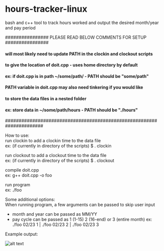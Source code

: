 # hours-tracker-linux
bash and c++ tool to track hours worked and output the desired month/year and pay period

################ PLEASE READ BELOW COMMENTS FOR SETUP ################
#### will most likely need to update PATH in the clockin and clockout scripts
#### to give the location of doit.cpp - uses home directory by default
#### ex: if doit.cpp is in path ~/some/path/ - PATH should be "some/path"
#### PATH variable in doit.cpp may also need tinkering if you would like
#### to store the data files in a nested folder
#### ex: store data in ~/some/path/hours - PATH should be "./hours"
######################################################################

How to use:    
run clockin to add a clockin time to the data file    
ex: (if currently in directory of the scripts) $ . clockin

run clockout to add a clockout time to the data file    
ex: (if currently in directory of the scripts) $ . clockout

compile doit.cpp    
ex: g++ doit.cpp -o foo

run program    
ex: ./foo

Some additional options:    
When running program, a few arguments can be passed to skip user input
- month and year can be passed as MM/YY
- pay cycle can be passed as 1 (1-15) 2 (16-end) or 3 (entire month)
ex: ./foo 02/23 1 | ./foo 02/23 2 | ./foo 02/23 3

Example output:

![alt text](https://i.imgur.com/p1Jjdnm.png)
